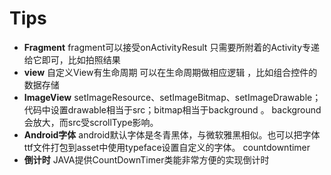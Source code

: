 # Tips

- **Fragment**
 fragment可以接受onActivityResult 只需要所附着的Activity专递给它即可，比如拍照结果
- **view**
自定义View有生命周期 可以在生命周期做相应逻辑 ，比如组合控件的数据存储
- **ImageView**
setImageResource、setImageBitmap、setImageDrawable；
代码中设置drawable相当于src；bitmap相当于background 。
background会放大，而src受scrollType影响。
- **Android字体**
android默认字体是冬青黑体，与微软雅黑相似。也可以把字体ttf文件打包到asset中使用typeface设置自定义的字体。
countdowntimer
- **倒计时**
JAVA提供CountDownTimer类能非常方便的实现倒计时